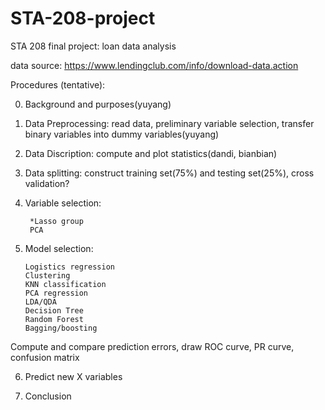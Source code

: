 # STA-208-project
STA 208 final project: loan data analysis

data source: https://www.lendingclub.com/info/download-data.action

Procedures (tentative):

0. Background and purposes(yuyang)

1. Data Preprocessing: read data, preliminary variable selection, transfer binary variables into dummy variables(yuyang)

2. Data Discription: compute and plot statistics(dandi, bianbian)

3. Data splitting: construct training set(75%) and testing set(25%), cross validation?

4. Variable selection:
                
        *Lasso group
        PCA

5. Model selection:

       Logistics regression
       Clustering
       KNN classification
       PCA regression
       LDA/QDA
       Decision Tree
       Random Forest
       Bagging/boosting

Compute and compare prediction errors, draw ROC curve, PR curve, confusion matrix

6. Predict new X variables

7. Conclusion
